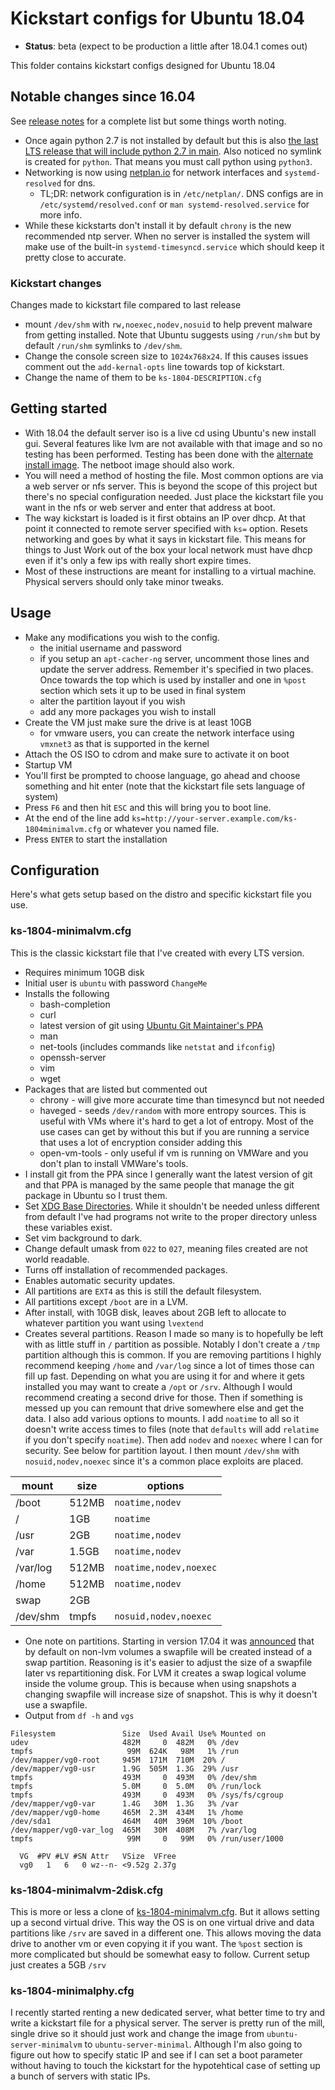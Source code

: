 # Kickstart configs for Ubuntu 18.04

- **Status**: beta (expect to be production a little after 18.04.1 comes out)

This folder contains kickstart configs designed for Ubuntu 18.04

## Notable changes since 16.04

See [release notes](https://wiki.ubuntu.com/BionicBeaver/ReleaseNotes) for a complete list but some things worth noting.

- Once again python 2.7 is not installed by default but this is also [the last LTS release that will include python 2.7 in main](https://wiki.ubuntu.com/BionicBeaver/ReleaseNotes#Other_base_system_changes_since_16.04_LTS). Also noticed no symlink is created for `python`. That means you must call python using `python3`.
- Networking is now using [netplan.io](https://netplan.io/) for network interfaces and `systemd-resolved` for dns.
    - TL;DR: network configuration is in `/etc/netplan/`.  DNS configs are in `/etc/systemd/resolved.conf` or `man systemd-resolved.service` for more info.
- While these kickstarts don't install it by default `chrony` is the new recommended ntp server.  When no server is installed the system will make use of the built-in `systemd-timesyncd.service` which should keep it pretty close to accurate.

### Kickstart changes

Changes made to kickstart file compared to last release

- mount `/dev/shm` with `rw,noexec,nodev,nosuid` to help prevent malware from getting installed.  Note that Ubuntu suggests using `/run/shm` but by default `/run/shm` symlinks to `/dev/shm`.
- Change the console screen size to `1024x768x24`.  If this causes issues comment out the `add-kernal-opts` line towards top of kickstart.
- Change the name of them to be `ks-1804-DESCRIPTION.cfg`

## Getting started

- With 18.04 the default server iso is a live cd using Ubuntu's new install gui. Several features like lvm are not available with that image and so no testing has been performed.  Testing has been done with the [alternate install image](http://cdimage.ubuntu.com/releases/18.04/release/).  The netboot image should also work.
- You will need a method of hosting the file.  Most common options are via a web server or nfs server.  This is beyond the scope of this project but there's no special configuration needed.  Just place the kickstart file you want in the nfs or web server and enter that address at boot.
- The way kickstart is loaded is it first obtains an IP over dhcp.  At that point it connected to remote server specified with `ks=` option.  Resets networking and goes by what it says in kickstart file.  This means for things to Just Work out of the box your local network must have dhcp even if it's only a few ips with really short expire times.
- Most of these instructions are meant for installing to a virtual machine.  Physical servers should only take minor tweaks.

## Usage

- Make any modifications you wish to the config.
    - the initial username and password
    - if you setup an `apt-cacher-ng` server, uncomment those lines and update the server address.  Remember it's specified in two places.  Once towards the top which is used by installer and one in `%post` section which sets it up to be used in final system
    - alter the partition layout if you wish
    - add any more packages you wish to install
- Create the VM just make sure the drive is at least 10GB
    - for vmware users, you can create the network interface using `vmxnet3` as that is supported in the kernel
- Attach the OS ISO to cdrom and make sure to activate it on boot
- Startup VM
- You'll first be prompted to choose language, go ahead and choose something and hit enter (note that the kickstart file sets language of system)
- Press `F6` and then hit `ESC` and this will bring you to boot line.
- At the end of the line add `ks=http://your-server.example.com/ks-1804minimalvm.cfg` or whatever you named file.
- Press `ENTER` to start the installation

## Configuration

Here's what gets setup based on the distro and specific kickstart file you use.

### ks-1804-minimalvm.cfg

This is the classic kickstart file that I've created with every LTS version.

- Requires minimum 10GB disk
- Initial user is `ubuntu` with password `ChangeMe`
- Installs the following
    - bash-completion
    - curl
    - latest version of git using [Ubuntu Git Maintainer's PPA](https://launchpad.net/~git-core/+archive/ubuntu/ppa)
    - man
    - net-tools (includes commands like `netstat` and `ifconfig`)
    - openssh-server
    - vim
    - wget
- Packages that are listed but commented out
    - chrony - will give more accurate time than timesyncd but not needed
    - haveged - seeds `/dev/random` with more entropy sources. This is useful with VMs where it's hard to get a lot of entropy.  Most of the use cases can get by without this but if you are running a service that uses a lot of encryption consider adding this
    - open-vm-tools - only useful if vm is running on VMWare and you don't plan to install VMWare's tools.
- I install git from the PPA since I generally want the latest version of git and that PPA is managed by the same people that manage the git package in Ubuntu so I trust them.
- Set [XDG Base Directories](https://specifications.freedesktop.org/basedir-spec/basedir-spec-latest.html).  While it shouldn't be needed unless different from default I've had programs not write to the proper directory unless these variables exist.
- Set vim background to dark.
- Change default umask from `022` to `027`, meaning files created are not world readable.
- Turns off installation of recommended packages.
- Enables automatic security updates.
- All partitions are `EXT4` as this is still the default filesystem.
- All partitions except `/boot` are in a LVM.
- After install, with 10GB disk, leaves about 2GB left to allocate to whatever partition you want using `lvextend`
- Creates several partitions.  Reason I made so many is to hopefully be left with as little stuff in `/` partition as possible.  Notably I don't create a `/tmp` partition although this is common.  If you are removing partitions I highly recommend keeping `/home` and `/var/log` since a lot of times those can fill up fast.  Depending on what you are using it for and where it gets installed you may want to create a `/opt` or `/srv`.  Although I would recommend creating a second drive for those.  Then if something is messed up you can remount that drive somewhere else and get the data.  I also add various options to mounts.  I add `noatime` to all so it doesn't write access times to files (note that `defaults` will add `relatime` if you don't specify `noatime`).  Then add `nodev` and `noexec` where I can for security.  See below for partition layout.  I then mount `/dev/shm` with `nosuid,nodev,noexec` since it's a common place exploits are placed.

| mount    | size  | options                |
| -------- | ----- | ---------------------- |
| /boot    | 512MB | `noatime,nodev`        |
| /        | 1GB   | `noatime`              |
| /usr     | 2GB   | `noatime,nodev`        |
| /var     | 1.5GB | `noatime,nodev`        |
| /var/log | 512MB | `noatime,nodev,noexec` |
| /home    | 512MB | `noatime,nodev`        |
| swap     | 2GB   |                        |
| /dev/shm | tmpfs | `nosuid,nodev,noexec` |

- One note on partitions. Starting in version 17.04 it was [announced](http://blog.surgut.co.uk/2016/12/swapfiles-by-default-in-ubuntu.html) that by default on non-lvm volumes a swapfile will be created instead of a swap partition.  Reasoning is it's easier to adjust the size of a swapfile later vs repartitioning disk.  For LVM it creates a swap logical volume inside the volume group.  This is because when using snapshots a changing swapfile will increase size of snapshot.  This is why it doesn't use a swapfile.
- Output from `df -h` and `vgs`

```
Filesystem               Size  Used Avail Use% Mounted on
udev                     482M     0  482M   0% /dev
tmpfs                     99M  624K   98M   1% /run
/dev/mapper/vg0-root     945M  171M  710M  20% /
/dev/mapper/vg0-usr      1.9G  505M  1.3G  29% /usr
tmpfs                    493M     0  493M   0% /dev/shm
tmpfs                    5.0M     0  5.0M   0% /run/lock
tmpfs                    493M     0  493M   0% /sys/fs/cgroup
/dev/mapper/vg0-var      1.4G   30M  1.3G   3% /var
/dev/mapper/vg0-home     465M  2.3M  434M   1% /home
/dev/sda1                464M   40M  396M  10% /boot
/dev/mapper/vg0-var_log  465M   30M  408M   7% /var/log
tmpfs                     99M     0   99M   0% /run/user/1000
```

```
  VG  #PV #LV #SN Attr   VSize  VFree
  vg0   1   6   0 wz--n- <9.52g 2.37g
```

### ks-1804-minimalvm-2disk.cfg

This is more or less a clone of [ks-1804-minimalvm.cfg](#ks-1804-minimalvm.cfg).  But it allows setting up a second virtual drive.  This way the OS is on one virtual drive and data partitions like `/srv` are saved in a different one.  This allows moving the data drive to another vm or even copying it if you want.  The `%post` section is more complicated but should be somewhat easy to follow.  Current setup just creates a 5GB `/srv`

### ks-1804-minimalphy.cfg

I recently started renting a new dedicated server, what better time to try and write a kickstart file for a physical server.  The server is pretty run of the mill, single drive so it should just work and change the image from `ubuntu-server-minimalvm` to `ubuntu-server-minimal`.  Although I'm also going to figure out how to specify static IP and see if I can set a boot parameter without having to touch the kickstart for the hypotehtical case of setting up a bunch of servers with static IPs.
